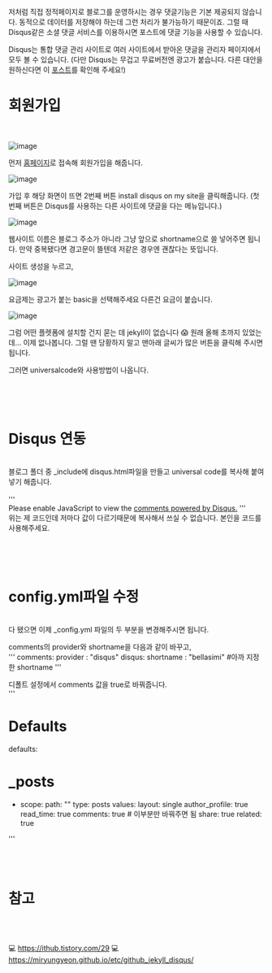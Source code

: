 <br/><br/><br/>
저처럼 직접 정적페이지로 블로그를 운영하시는 경우 댓글기능은 기본 제공되지 않습니다. 
동적으로 데이터를 저장해야 하는데 그런 처리가 불가능하기 때문이죠.
그럴 때 Disqus같은 소셜 댓글 서비스를 이용하시면 포스트에 댓글 기능을 사용할 수 있습니다. 

Disqus는 통합 댓글 관리 사이트로 여러 사이트에서 받아온 댓글을 관리자 페이지에서 모두 볼 수 있습니다. 
(다만 Disqus는 무겁고 무료버전엔 광고가 붙습니다. 다른 대안을 원하신다면 이 [포스트]()를 확인해 주세요!)

# 회원가입 
<br/> <br/>
![image](https://user-images.githubusercontent.com/79133602/134850289-c86e4878-2ecc-40bb-8d40-137ceb319e10.png)

먼저 [홈페이지](https://disqus.com/)로 접속해 회원가입을 해줍니다. 

![image](https://user-images.githubusercontent.com/79133602/134850485-86b2f0bb-226d-4c2d-ae1c-14287293931c.png)

가입 후 해당 화면이 뜨면  2번째 버튼 install disqus on my site을 클릭해줍니다. 
(첫번째 버튼은 Disqus를 사용하는 다른 사이트에 댓글을 다는 메뉴입니다.)

![image](https://user-images.githubusercontent.com/79133602/134851188-9b98556d-4df6-4414-9766-89e5eafcf84e.png)

웹사이트 이름은 블로그 주소가 아니라 그냥 앞으로 shortname으로 쓸 넣어주면 됩니다. 만약 중복됐다면 경고문이 뜰텐데 저같은 경우엔 괜찮다는 뜻입니다. 

사이트 생성을 누르고, 

![image](https://user-images.githubusercontent.com/79133602/134851783-81972b80-e59c-4884-8334-199cb2d65017.png)

요금제는 광고가 붙는 basic을 선택해주세요 다른건 요금이 붙습니다. 

![image](https://user-images.githubusercontent.com/79133602/134852016-7107d345-20c1-4d54-810a-3ef61fb48d2f.png)

그럼 어떤 플렛폼에 설치할 건지 묻는 데 jekyll이 없습니다 😱 원래 올해 초까지 있었는데... 이제 없나봅니다. 
그럴 땐 당황하지 말고 맨아래 글씨가 많은 버튼을 클릭해 주시면 됩니다.

그러면 universalcode와 사용방법이 나옵니다. 

<br/> <br/><br/> 
# Disqus 연동 
<br/> 
블로그 폴더 중 _include에 disqus.html파일을 만들고  universal code를 복사해 붙여 넣기 해줍니다.
<br/> <br/>
'''
<div id="disqus_thread"></div>
<script>
    /**
    *  RECOMMENDED CONFIGURATION VARIABLES: EDIT AND UNCOMMENT THE SECTION BELOW TO INSERT DYNAMIC VALUES FROM YOUR PLATFORM OR CMS.
    *  LEARN WHY DEFINING THESE VARIABLES IS IMPORTANT: https://disqus.com/admin/universalcode/#configuration-variables    */
    /*
    var disqus_config = function () {
    this.page.url = PAGE_URL;  // Replace PAGE_URL with your page's canonical URL variable
    this.page.identifier = PAGE_IDENTIFIER; // Replace PAGE_IDENTIFIER with your page's unique identifier variable
    };
    */
    (function() { // DON'T EDIT BELOW THIS LINE
    var d = document, s = d.createElement('script');
    s.src = 'https://bellasimi.disqus.com/embed.js';
    s.setAttribute('data-timestamp', +new Date());
    (d.head || d.body).appendChild(s);
    })();
</script>
<noscript>Please enable JavaScript to view the <a href="https://disqus.com/?ref_noscript">comments powered by Disqus.</a></noscript>
'''
<br/> 
위는 제 코드인데 저마다 값이 다르기때문에 복사해서 쓰실 수 없습니다. 본인을 코드를 사용해주세요.

<br/> <br/><br/> 
# config.yml파일 수정
<br/> 
다 됐으면 이제 _config.yml 파일의 두 부분을 변경해주시면 됩니다.

comments의 provider와 shortname을 다음과 같이 바꾸고,
<br/>
'''
comments:
  provider               : "disqus"
  disqus:
    shortname            : "bellasimi" #아까 지정한 shortname
'''

 디폴트 설정에서 comments 값을 true로 바꿔줍니다. 
 <br/>
'''
# Defaults
defaults:
  # _posts
  - scope:
      path: ""
      type: posts
    values:
      layout: single
      author_profile: true
      read_time: true
      comments: true  # 이부분만 바꿔주면 됨
      share: true
      related: true

'''

<br/><br/>
# 참고 
<br/><br/><br/>
💻 <https://ithub.tistory.com/29>
💻 <https://miryungyeon.github.io/etc/github_jekyll_disqus/>